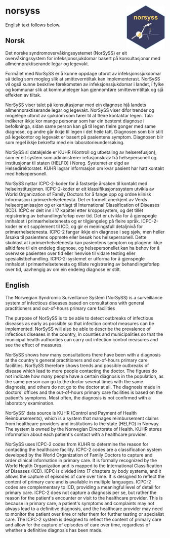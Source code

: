 # norsyss <a href="https://norsyss.github.io/norsyss/"><img src="man/figures/logo.png" align="right" width="120" /></a>

English text follows below.

## Norsk

Det norske syndromovervåkingssystemet (NorSySS) er eit overvåkingssystem for infeksjonssjukdomar basert på konsultasjonar med allmennpraktiserande legar og legevakt.

Formålet med NorSySS er å kunne oppdage utbrot av infeksjonssjukdomar så tidleg som mogleg slik at smitteverntiltak kan implementerast. NorSySS vil også kunne beskrive førekomsten av infeksjonssjukdomar i landet, i fylke og kommunar slik at kommuneleger kan gjennomføre smitteverntiltak og sjå effekten av tiltak.

NorSySS viser talet på konsultasjonar med ein diagnose hjå landets allmennpraktiserande legar og legevakt. NorSySS viser difor trender og mogelege utbrot av sjukdom som fører til at fleire kontaktar legen. Tala indikerer ikkje kor mange personar som har ein bestemt diagnose i befolkninga, sidan same person kan gå til legen fleire gonger med same diagnose, og andre går ikkje til legen i det heile tatt. Diagnosen som blir stilt på legekontor og legevakt er basert på pasientens symptom. Diagnosen blir som regel ikkje bekrefta med ein laboratorieundersøking.

NorSySS si datakjelde er KUHR (Kontroll og utbetaling av helserefusjon), som er eit system som administrerer refusjonskrav frå helsepersonell og institusjonar til staten (HELFO) i Noreg. Systemet er eigd av Helsedirektoratet. KUHR lagrar informasjon om kvar pasient har hatt kontakt med helsepersonell.

NorSySS nyttar ICPC-2-koder for å fastsetje årsaken til kontakt med helseinstitusjonen. ICPC-2-koder er eit klassifikasjonssystem utvikla av World Organization of Family Doctors for å fange opp og ordne klinisk informasjon i primærhelsetenesta. Det er formelt anerkjent av Verds helseorganisasjon og er kartlagt til International Classification of Diseases (ICD). ICPC er delt inn i 17 kapittel etter kroppssystem, og det tillèt registrering av behandlingsforløp over tid. Det er utvikla for å gjenspegle innhaldet i primærhelsetenesta og er tilgjengeleg på fleire språk. ICPC-2-koder er eit supplement til ICD, og gir ei meiningsfull detaljnivå for primærhelsetenesta. ICPC-2 fangar ikkje ein diagnose i seg sjølv, men heller årsaka til pasientens oppmøte eller besøk hos helsepersonell. Dette skuldast at i primærhelsetenesta kan pasientens symptom og plagene ikkje alltid føre til ein endeleg diagnose, og helsepersonellet kan ha behov for å overvake pasienten over tid eller henvise til vidare testing eller spesialistbehandling. ICPC-2-systemet er utforma for å gjenspegle innhaldet i primærhelsetenesta og tillate registrering av behandlingsforløp over tid, uavhengig av om ein endeleg diagnose er stilt.

## English 

The Norwegian Syndromic Surveillance System (NorSySS) is a surveillance system of infectious diseases based on consultations with general practitioners and out-of-hours primary care facilities

The purpose of NorSySS is to be able to detect outbreaks of infectious diseases as early as possible so that infection control measures can be implemented. NorSySS will also be able to describe the prevalence of infectious diseases in the country, in counties and municipalities so that the municipal health authorities can carry out infection control measures and see the effect of measures.

NorSySS shows how many consultations there have been with a diagnosis at the country's general practitioners and out-of-hours primary care facilities. NorSySS therefore shows trends and possible outbreaks of disease which lead to more people contacting the doctor. The figures do not indicate how many people have a certain diagnosis in the population, as the same person can go to the doctor several times with the same diagnosis, and others do not go to the doctor at all. The diagnosis made in doctors' offices and the out-of-hours primary care facilities is based on the patient's symptoms. Most often, the diagnosis is not confirmed with a laboratory examination.

NorSySS' data source is KUHR (Control and Payment of Health Reimbursements), which is a system that manages reimbursement claims from healthcare providers and institutions to the state (HELFO) in Norway. The system is owned by the Norwegian Directorate of Health. KUHR stores information about each patient's contact with a healthcare provider.

NorSySS uses ICPC-2 codes from KUHR to determine the reason for contacting the healthcare facility. ICPC-2 codes are a classification system developed by the World Organization of Family Doctors to capture and order clinical information in primary care. It is formally recognized by the World Health Organization and is mapped to the International Classification of Diseases (ICD). ICPC is divided into 17 chapters by body systems, and it allows the capture of episodes of care over time. It is designed to reflect the content of primary care and is available in multiple languages. ICPC-2 codes are complementary to ICD, providing a meaningful level of detail for primary care. ICPC-2 does not capture a diagnosis per se, but rather the reason for the patient's encounter or visit to the healthcare provider. This is because in primary care, a patient's symptoms and complaints may not always lead to a definitive diagnosis, and the healthcare provider may need to monitor the patient over time or refer them for further testing or specialist care. The ICPC-2 system is designed to reflect the content of primary care and allow for the capture of episodes of care over time, regardless of whether a definitive diagnosis has been made.


